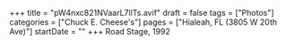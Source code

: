 +++
title = "pW4nxc821NVaarL7llTs.avif"
draft = false
tags = ["Photos"]
categories = ["Chuck E. Cheese's"]
pages = ["Hialeah, FL (3805 W 20th Ave)"]
startDate = ""
+++
Road Stage, 1992 
